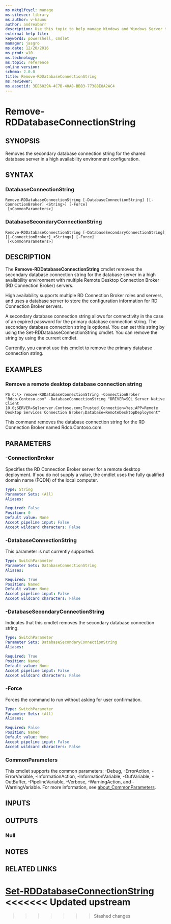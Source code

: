 ```yaml
---
ms.mktglfcycl: manage
ms.sitesec: library
ms.author: v-kaunu
author: andreabarr
description: Use this topic to help manage Windows and Windows Server technologies with Windows PowerShell.
external help file: 
keywords: powershell, cmdlet
manager: jasgro
ms.date: 12/20/2016
ms.prod: w10
ms.technology: 
ms.topic: reference
online version: 
schema: 2.0.0
title: Remove-RDDatabaseConnectionString
ms.reviewer:
ms.assetid: 3EE6029A-4C7B-40A8-BBB3-77388E8A2AC4
---
```


# Remove-RDDatabaseConnectionString

## SYNOPSIS
Removes the secondary database connection string for the shared database server in a high availability environment configuration.

## SYNTAX

### DatabaseConnectionString
```
Remove-RDDatabaseConnectionString [-DatabaseConnectionString] [[-ConnectionBroker] <String>] [-Force]
 [<CommonParameters>]
```

### DatabaseSecondaryConnectionString
```
Remove-RDDatabaseConnectionString [-DatabaseSecondaryConnectionString] [[-ConnectionBroker] <String>] [-Force]
 [<CommonParameters>]
```

## DESCRIPTION
The **Remove-RDDatabaseConnectionString** cmdlet removes the secondary database connection string for the database server in a high availability environment with multiple Remote Desktop Connection Broker (RD Connection Broker) servers.

High availability supports multiple RD Connection Broker roles and servers, and uses a database server to store the configuration information for RD Connection Broker servers.

A secondary database connection string allows for connectivity in the case of an expired password for the primary database connection string.
The secondary database connection string is optional.
You can set this string by using the Set-RDDatabaseConnectionString cmdlet.
You can remove the string by using the current cmdlet.

Currently, you cannot use this cmdlet to remove the primary database connection string.

## EXAMPLES

### Remove a remote desktop database connection string
```
PS C:\> remove-RDDatabaseConnectionString -ConnectionBroker "Rdcb.Contoso.com" -DatabaseConnectionString "DRIVER=SQL Server Native Client 10.0;SERVER=Sqlserver.Contoso.com;Trusted_Connection=Yes;APP=Remote Desktop Services Connection Broker;Database=RemoteDesktopDeployment"
```

This command removes the database connection string for the RD Connection Broker named Rdcb.Contoso.com.

## PARAMETERS

### -ConnectionBroker
Specifies the RD Connection Broker server for a remote desktop deployment.
If you do not supply a value, the cmdlet uses the fully qualified domain name (FQDN) of the local computer.

```yaml
Type: String
Parameter Sets: (All)
Aliases: 

Required: False
Position: 0
Default value: None
Accept pipeline input: False
Accept wildcard characters: False
```

### -DatabaseConnectionString
This parameter is not currently supported.

```yaml
Type: SwitchParameter
Parameter Sets: DatabaseConnectionString
Aliases: 

Required: True
Position: Named
Default value: None
Accept pipeline input: False
Accept wildcard characters: False
```

### -DatabaseSecondaryConnectionString
Indicates that this cmdlet removes the secondary database connection string.

```yaml
Type: SwitchParameter
Parameter Sets: DatabaseSecondaryConnectionString
Aliases: 

Required: True
Position: Named
Default value: None
Accept pipeline input: False
Accept wildcard characters: False
```

### -Force
Forces the command to run without asking for user confirmation.

```yaml
Type: SwitchParameter
Parameter Sets: (All)
Aliases: 

Required: False
Position: Named
Default value: None
Accept pipeline input: False
Accept wildcard characters: False
```

### CommonParameters
This cmdlet supports the common parameters: -Debug, -ErrorAction, -ErrorVariable, -InformationAction, -InformationVariable, -OutVariable, -OutBuffer, -PipelineVariable, -Verbose, -WarningAction, and -WarningVariable. For more information, see [about_CommonParameters](http://go.microsoft.com/fwlink/?LinkID=113216).

## INPUTS

## OUTPUTS

### Null

## NOTES

## RELATED LINKS

[Set-RDDatabaseConnectionString](./Set-RDDatabaseConnectionString.md)
<<<<<<< Updated upstream
=======


>>>>>>> Stashed changes


